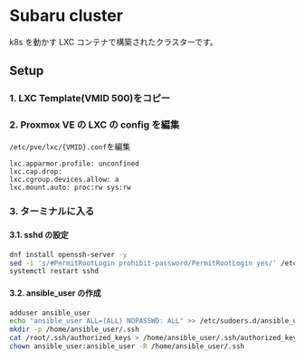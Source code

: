 # Subaru cluster

k8s を動かす LXC コンテナで構築されたクラスターです。

## Setup

### 1. LXC Template(VMID 500)をコピー

### 2. Proxmox VE の LXC の config を編集

`/etc/pve/lxc/{VMID}.conf`を編集

```config
lxc.apparmor.profile: unconfined
lxc.cap.drop:
lxc.cgroup.devices.allow: a
lxc.mount.auto: proc:rw sys:rw
```

### 3. ターミナルに入る

#### 3.1. sshd の設定

```bash
dnf install openssh-server -y
sed -i 's/#PermitRootLogin prohibit-password/PermitRootLogin yes/' /etc/ssh/sshd_config
systemctl restart sshd
```

#### 3.2. ansible_user の作成

```bash
adduser ansible_user
echo "ansible_user ALL=(ALL) NOPASSWD: ALL" >> /etc/sudoers.d/ansible_user
mkdir -p /home/ansible_user/.ssh
cat /root/.ssh/authorized_keys > /home/ansible_user/.ssh/authorized_keys
chown ansible_user:ansible_user -R /home/ansible_user/.ssh
```
